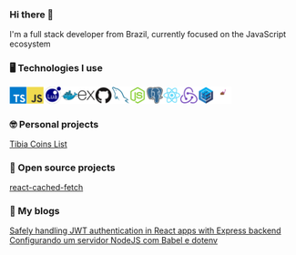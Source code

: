### Hi there 👋
I'm a full stack developer from Brazil, currently focused on the JavaScript ecosystem 

### 🖥️ Technologies I use<br />
<img src="images/typescript-original.svg" width="30" height="30" /><img src="images/javascript-original.svg" width="30" height="30" /><img src="images/lua-original.svg" width="30" height="30" /><img src="images/docker-original.svg" width="30" height="30" /><img src="images/express-original.svg" width="30" height="30" /><img src="images/github-original.svg" width="30" height="30" /><img src="images/mysql-original.svg" width="30" height="30" /><img src="images/nodejs-original.svg" width="30" height="30" /><img src="images/postgresql-original.svg" width="30" height="30" /><img src="images/react-original.svg" width="30" height="30" /><img src="images/redux-original.svg" width="30" height="30" /><img src="images/sequelize-original.svg" width="30" height="30" /><img src="images/styled-components.png" width="30" height="30" />

### 🤓 Personal projects<br />
[Tibia Coins List](https://tibiacoinslist.com)

### 💖 Open source projects<br />
[react-cached-fetch](npmjs.com/package/react-cached-fetch)

### 📃 My blogs<br />
[Safely handling JWT authentication in React apps with Express backend](https://vitorbertolucci.medium.com/safely-handling-jwt-authentication-in-react-apps-with-express-backend-6576aa3ec7fa)<br />
[Configurando um servidor NodeJS com Babel e dotenv](https://vitorbertolucci.medium.com/configurando-um-servidor-nodejs-com-babel-e-dotenv-cfde64b279a8)
